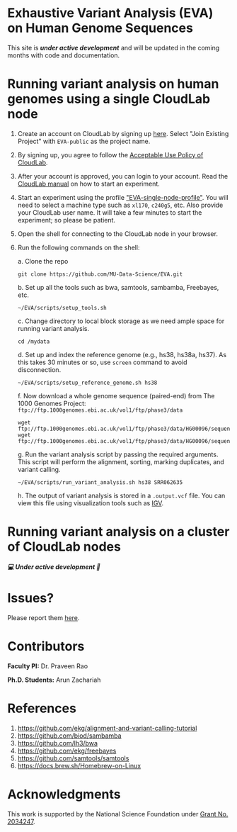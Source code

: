 # Exhaustive Variant Analysis (EVA) on Human Genome Sequences

This site is ***under active development*** and will be updated in the coming months with code and documentation.

# Running variant analysis on human genomes using a single CloudLab node

1. Create an account on CloudLab by signing up [here](https://cloudlab.us/signup.php).  Select "Join Existing Project" with `EVA-public` as the project name.
2. By signing up, you agree to follow the [Acceptable Use Policy of CloudLab](https://cloudlab.us/aup.php).
3. After your account is approved, you can login to your account. Read the [CloudLab manual](http://docs.cloudlab.us/) on how to start an experiment.
4. Start an experiment using the profile ["EVA-single-node-profile"](https://www.cloudlab.us/p/8d74b0b9-bfd5-11ea-b1eb-e4434b2381fc).
You will need to select a machine type such as `xl170`, `c240g5`, etc. Also provide your CloudLab user name.
It will take a few minutes to start the experiment; so please be patient.

5. Open the shell for connecting to the CloudLab node in your browser.
6. Run the following commands on the shell:

    a. Clone the repo

       git clone https://github.com/MU-Data-Science/EVA.git

    b. Set up all the tools such as bwa, samtools, sambamba, Freebayes, etc.

       ~/EVA/scripts/setup_tools.sh

    c. Change directory to local block storage as we need ample space for running variant analysis.

       cd /mydata

    d. Set up and index the reference genome (e.g., hs38, hs38a, hs37). As this takes 30 minutes or so, use `screen` command to avoid disconnection.

       ~/EVA/scripts/setup_reference_genome.sh hs38

    f. Now download a whole genome sequence (paired-end) from The 1000 Genomes Project: `ftp://ftp.1000genomes.ebi.ac.uk/vol1/ftp/phase3/data`

       wget ftp://ftp.1000genomes.ebi.ac.uk/vol1/ftp/phase3/data/HG00096/sequence_read/SRR062635_1.filt.fastq.gz
       wget ftp://ftp.1000genomes.ebi.ac.uk/vol1/ftp/phase3/data/HG00096/sequence_read/SRR062635_2.filt.fastq.gz

    g. Run the variant analysis script by passing the required arguments. This script will perform the alignment, sorting, marking duplicates, and variant calling.

       ~/EVA/scripts/run_variant_analysis.sh hs38 SRR062635

    h. The output of variant analysis is stored in a `.output.vcf` file. You can view this file using visualization tools such as [IGV](https://software.broadinstitute.org/software/igv/download).

# Running variant analysis on a cluster of CloudLab nodes

***💻 Under active development 🚧***

# Issues?

Please report them [here](https://github.com/MU-Data-Science/EVA/issues).

# Contributors

**Faculty PI:** Dr. Praveen Rao

**Ph.D. Students:** Arun Zachariah

# References
1. https://github.com/ekg/alignment-and-variant-calling-tutorial
2. https://github.com/biod/sambamba
3. https://github.com/lh3/bwa
4. https://github.com/ekg/freebayes
5. https://github.com/samtools/samtools
6. https://docs.brew.sh/Homebrew-on-Linux

# Acknowledgments

This work is supported by the National Science Foundation under [Grant No. 2034247](https://nsf.gov/awardsearch/showAward?AWD_ID=2034247).
